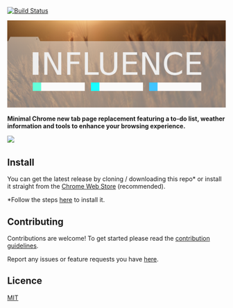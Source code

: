 [![Build Status](https://travis-ci.com/kalpetros/influence.svg?branch=master)](https://travis-ci.com/kalpetros/influence)

![](logo.png)

**Minimal Chrome new tab page replacement featuring a to-do list, weather information and tools to enhance your browsing experience.**

![](influence.png)

## Install

You can get the latest release by cloning / downloading this repo\* or install it straight from the [Chrome Web Store](https://chrome.google.com/webstore/detail/influence/ehbacbnlkpdfkmgcmkpkaoeaoijpcihi?utm_source=chrome-ntp-icon) (recommended).

\*Follow the steps [here](https://developer.chrome.com/extensions/getstarted#unpacked) to install it.

## Contributing

Contributions are welcome! To get started please read the [contribution guidelines](https://github.com/kalpetros/influence/blob/master/CONTRIBUTING.md).

Report any issues or feature requests you have [here](https://github.com/kalpetros/influence/issues).

## Licence

[MIT](https://github.com/kalpetros/hawkpass-desktop/blob/master/LICENSE)

